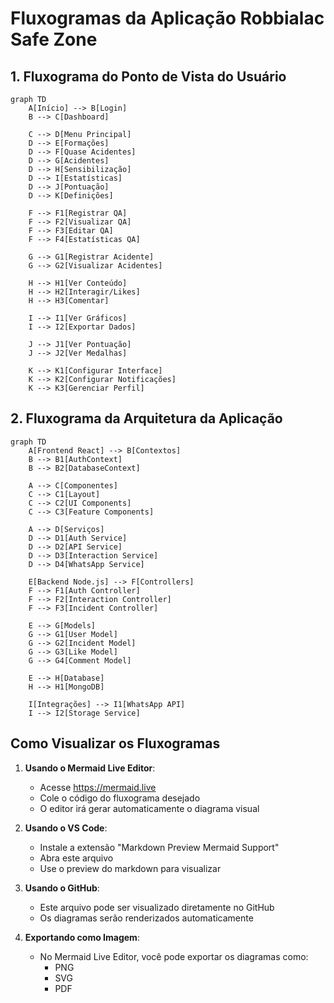 # Fluxogramas da Aplicação Robbialac Safe Zone

## 1. Fluxograma do Ponto de Vista do Usuário

```mermaid
graph TD
    A[Início] --> B[Login]
    B --> C[Dashboard]

    C --> D[Menu Principal]
    D --> E[Formações]
    D --> F[Quase Acidentes]
    D --> G[Acidentes]
    D --> H[Sensibilização]
    D --> I[Estatísticas]
    D --> J[Pontuação]
    D --> K[Definições]

    F --> F1[Registrar QA]
    F --> F2[Visualizar QA]
    F --> F3[Editar QA]
    F --> F4[Estatísticas QA]

    G --> G1[Registrar Acidente]
    G --> G2[Visualizar Acidentes]

    H --> H1[Ver Conteúdo]
    H --> H2[Interagir/Likes]
    H --> H3[Comentar]

    I --> I1[Ver Gráficos]
    I --> I2[Exportar Dados]

    J --> J1[Ver Pontuação]
    J --> J2[Ver Medalhas]

    K --> K1[Configurar Interface]
    K --> K2[Configurar Notificações]
    K --> K3[Gerenciar Perfil]
```

## 2. Fluxograma da Arquitetura da Aplicação

```mermaid
graph TD
    A[Frontend React] --> B[Contextos]
    B --> B1[AuthContext]
    B --> B2[DatabaseContext]

    A --> C[Componentes]
    C --> C1[Layout]
    C --> C2[UI Components]
    C --> C3[Feature Components]

    A --> D[Serviços]
    D --> D1[Auth Service]
    D --> D2[API Service]
    D --> D3[Interaction Service]
    D --> D4[WhatsApp Service]

    E[Backend Node.js] --> F[Controllers]
    F --> F1[Auth Controller]
    F --> F2[Interaction Controller]
    F --> F3[Incident Controller]

    E --> G[Models]
    G --> G1[User Model]
    G --> G2[Incident Model]
    G --> G3[Like Model]
    G --> G4[Comment Model]

    E --> H[Database]
    H --> H1[MongoDB]

    I[Integrações] --> I1[WhatsApp API]
    I --> I2[Storage Service]
```

## Como Visualizar os Fluxogramas

1. **Usando o Mermaid Live Editor**:

   - Acesse https://mermaid.live
   - Cole o código do fluxograma desejado
   - O editor irá gerar automaticamente o diagrama visual

2. **Usando o VS Code**:

   - Instale a extensão "Markdown Preview Mermaid Support"
   - Abra este arquivo
   - Use o preview do markdown para visualizar

3. **Usando o GitHub**:

   - Este arquivo pode ser visualizado diretamente no GitHub
   - Os diagramas serão renderizados automaticamente

4. **Exportando como Imagem**:
   - No Mermaid Live Editor, você pode exportar os diagramas como:
     - PNG
     - SVG
     - PDF
